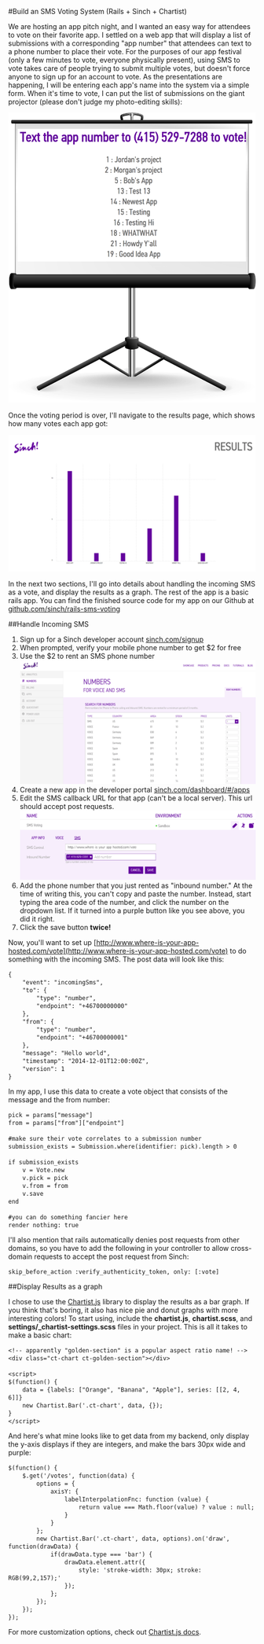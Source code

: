#Build an SMS Voting System (Rails + Sinch + Chartist)

We are hosting an app pitch night, and I wanted an easy way for attendees to vote on their favorite app. I settled on a web app that will display a list of submissions with a corresponding "app number" that attendees can text to a phone number to place their vote. For the purposes of our app festival (only a few minutes to vote, everyone physically present), using SMS to vote takes care of people trying to submit multiple votes, but doesn't force anyone to sign up for an account to vote. As the presentations are happening, I will be entering each app's name into the system via a simple form. When it's time to vote, I can put the list of submissions on the giant projector (please don't judge my photo-editing skills):

![screenshot of submissions page](images/submissions.png)

Once the voting period is over, I'll navigate to the results page, which shows how many votes each app got:

![screenshot of results](images/results.png)

In the next two sections, I'll go into details about handling the incoming SMS as a vote, and display the results as a graph. The rest of the app is a basic rails app. You can find the finished source code for my app on our Github at [github.com/sinch/rails-sms-voting](https://github.com/sinch/rails-sms-voting)

##Handle Incoming SMS

1. Sign up for a Sinch developer account [sinch.com/signup](https://www.sinch.com/signup)
2. When prompted, verify your mobile phone number to get $2 for free
3. Use the $2 to rent an SMS phone number
![screenshot of number rental in developer portal](images/rent-number.png)
4. Create a new app in the developer portal [sinch.com/dashboard/#/apps](https://www.sinch.com/dashboard/#/apps)
5. Edit the SMS callback URL for that app (can't be a local server). This url should accept post requests.
![screenshot of setting sms callback url in developer portal](images/callback-url.png)
6. Add the phone number that you just rented as "inbound number." At the time of writing this, you can't copy and paste the number. Instead, start typing the area code of the number, and click the number on the dropdown list. If it turned into a purple button like you see above, you did it right.
7. Click the save button **twice!**

Now, you'll want to set up [http://www.where-is-your-app-hosted.com/vote](http://www.where-is-your-app-hosted.com/vote) to do something with the incoming SMS. The post data will look like this:
    
    {
        "event": "incomingSms",
        "to": {
            "type": "number",
            "endpoint": "+46700000000"
        },
        "from": {
            "type": "number",
            "endpoint": "+46700000001"
        },
        "message": "Hello world",
        "timestamp": "2014-12-01T12:00:00Z",
        "version": 1
    }

In my app, I use this data to create a vote object that consists of the message and the from number:

    pick = params["message"]
    from = params["from"]["endpoint"]
    
    #make sure their vote correlates to a submission number
    submission_exists = Submission.where(identifier: pick).length > 0
    
    if submission_exists
    	v = Vote.new
    	v.pick = pick
    	v.from = from
    	v.save
    end
    
    #you can do something fancier here
    render nothing: true
    
    
I'll also mention that rails automatically denies post requests from other domains, so you have to add the following in your controller to allow cross-domain requests to accept the post request from Sinch:

    skip_before_action :verify_authenticity_token, only: [:vote]

##Display Results as a graph

I chose to use the [Chartist.js](http://gionkunz.github.io/chartist-js/) library to display the results as a bar graph. If you think that's boring, it also has nice pie and donut graphs with more interesting colors! To start using, include the **chartist.js**, **chartist.scss**, and **settings/_chartist-settings.scss** files in your project. This is all it takes to make a basic chart:

    <!-- apparently "golden-section" is a popular aspect ratio name! -->
    <div class="ct-chart ct-golden-section"></div>

    <script>
    $(function() {
        data = {labels: ["Orange", "Banana", "Apple"], series: [[2, 4, 6]]}
        new Chartist.Bar('.ct-chart', data, {});
    }
    </script>
    
And here's what mine looks like to get data from my backend, only display the y-axis displays if they are integers, and make the bars 30px wide and purple:

    $(function() {
    	$.get('/votes', function(data) {
    		options = {
    			axisY: {
    				labelInterpolationFnc: function (value) {
    	    			return value === Math.floor(value) ? value : null;
    				}
    			}
    		};
    		new Chartist.Bar('.ct-chart', data, options).on('draw', function(drawData) {
    			if(drawData.type === 'bar') {
    				drawData.element.attr({
    				  	style: 'stroke-width: 30px; stroke: RGB(99,2,157);'
    				});
    			};
    		});
    	});
    });
    
For more customization options, check out [Chartist.js docs](http://gionkunz.github.io/chartist-js/api-documentation.html).    
    
    
    
    
    